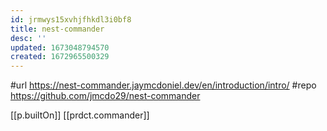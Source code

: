 ```yaml
---
id: jrmwys15xvhjfhkdl3i0bf8
title: nest-commander
desc: ''
updated: 1673048794570
created: 1672965500329
---
```


#url https://nest-commander.jaymcdoniel.dev/en/introduction/intro/
#repo https://github.com/jmcdo29/nest-commander

[[p.builtOn]] [[prdct.commander]]